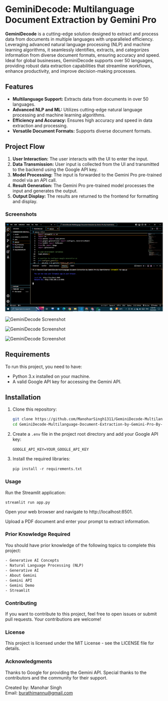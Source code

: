 # GeminiDecode: Multilanguage Document Extraction by Gemini Pro

**GeminiDecode** is a cutting-edge solution designed to extract and process data from documents in multiple languages with unparalleled efficiency. Leveraging advanced natural language processing (NLP) and machine learning algorithms, it seamlessly identifies, extracts, and categorizes information from diverse document formats, ensuring accuracy and speed. Ideal for global businesses, GeminiDecode supports over 50 languages, providing robust data extraction capabilities that streamline workflows, enhance productivity, and improve decision-making processes.

## Features

- **Multilanguage Support:** Extracts data from documents in over 50 languages.
- **Advanced NLP and ML:** Utilizes cutting-edge natural language processing and machine learning algorithms.
- **Efficiency and Accuracy:** Ensures high accuracy and speed in data extraction and processing.
- **Versatile Document Formats:** Supports diverse document formats.

## Project Flow

1. **User Interaction:** The user interacts with the UI to enter the input.
2. **Data Transmission:** User input is collected from the UI and transmitted to the backend using the Google API key.
3. **Model Processing:** The input is forwarded to the Gemini Pro pre-trained model via an API call.
4. **Result Generation:** The Gemini Pro pre-trained model processes the input and generates the output.
5. **Output Display:** The results are returned to the frontend for formatting and display.

### Screenshots
![GeminiDecode Screenshot](assets/hosting_streamlist_code_execution.png)

![GeminiDecode Screenshot](output_screenshots/hosting_streamlit.jpg)

![GeminiDecode Screenshot](output_screenshots/streamlist_result1.jpg)

![GeminiDecode Screenshot](output_screenshots/streamlist_result2.jpg)

## Requirements

To run this project, you need to have:

- Python 3.x installed on your machine.
- A valid Google API key for accessing the Gemini API.

## Installation

1. Clone this repository:

   ```bash
   git clone https://github.com/ManoharSingh1311/GeminiDecode-Multilanguage-Document-Extraction-by-Gemini-Pro-By-Smartinternz.git
   cd GeminiDecode-Multilanguage-Document-Extraction-by-Gemini-Pro-By-Smartinternz

   ```

2. Create a `.env` file in the project root directory and add your Google API key:

   `GOOGLE_API_KEY=YOUR_GOOGLE_API_KEY`

3. Install the required libraries:

   `pip install -r requirements.txt`

### Usage

Run the Streamlit application:

    streamlit run app.py

Open your web browser and navigate to http://localhost:8501.

Upload a PDF document and enter your prompt to extract information.

### Prior Knowledge Required

You should have prior knowledge of the following topics to complete this project:

    - Generative AI Concepts
    - Natural Language Processing (NLP)
    - Generative AI
    - About Gemini
    - Gemini API
    - Gemini Demo
    - Streamlit

### Contributing

If you want to contribute to this project, feel free to open issues or submit pull requests. Your contributions are welcome!

### License

This project is licensed under the MIT License - see the LICENSE file for details.

### Acknowledgments

Thanks to Google for providing the Gemini API. Special thanks to the contributors and the community for their support.

Created by: Manohar Singh  
Email: burathimannu@gmail.com
